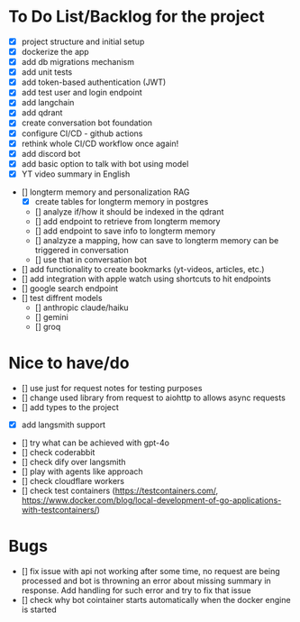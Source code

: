 # To Do List/Backlog for the project
- [x] project structure and initial setup
- [x] dockerize the app
- [x] add db migrations mechanism
- [x] add unit tests
- [x] add token-based authentication (JWT)
- [x] add test user and login endpoint
- [x] add langchain
- [x] add qdrant
- [x] create conversation bot foundation
- [x] configure CI/CD - github actions
- [x] rethink whole CI/CD workflow once again!
- [x] add discord bot
- [x] add basic option to talk with bot using model
- [x] YT video summary in English
- [] longterm memory and personalization RAG
    - [x] create tables for longterm memory in postgres
    - [] analyze if/how it should be indexed in the qdrant
    - [] add endpoint to retrieve from longterm memory
    - [] add endpoint to save info to longterm memory
    - [] analzyze a mapping, how can save to longterm memory can be triggered in conversation
    - [] use that in conversation bot
- [] add functionality to create bookmarks (yt-videos, articles, etc.)
- [] add integration with apple watch using shortcuts to hit endpoints
- [] google search endpoint
- [] test diffrent models
    - [] anthropic claude/haiku
    - [] gemini
    - [] groq

# Nice to have/do
- [] use just for request notes for testing purposes
- [] change used library from request to aiohttp to allows async requests
- [] add types to the project
- [x] add langsmith support
- [] try what can be achieved with gpt-4o
- [] check coderabbit
- [] check dify over langsmith
- [] play with agents like approach
- [] check cloudflare workers
- [] check test containers (https://testcontainers.com/, https://www.docker.com/blog/local-development-of-go-applications-with-testcontainers/)

# Bugs
- [] fix issue with api not working after some time, no request are being processed and bot is throwning an error about missing summary in response. Add handling for such error and try to fix that issue
- [] check why bot cointainer starts automatically when the docker engine is started
